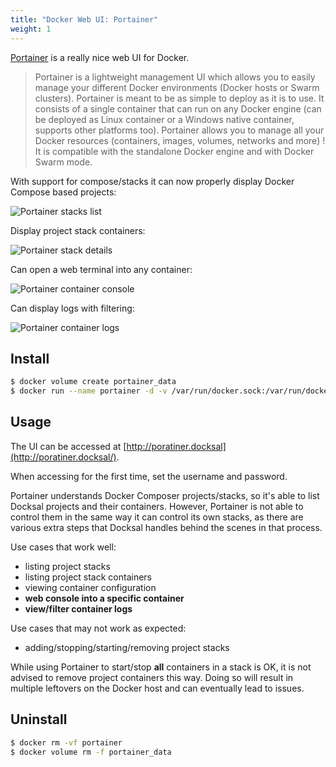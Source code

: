 ```yaml
---
title: "Docker Web UI: Portainer"
weight: 1
---
```


[Portainer](https://github.com/portainer/portainer) is a really nice web UI for Docker.

>Portainer is a lightweight management UI which allows you to easily manage your different Docker environments 
(Docker hosts or Swarm clusters). Portainer is meant to be as simple to deploy as it is to use. It consists of 
a single container that can run on any Docker engine (can be deployed as Linux container or a Windows native container, 
supports other platforms too). Portainer allows you to manage all your Docker resources (containers, images, volumes, 
networks and more) ! It is compatible with the standalone Docker engine and with Docker Swarm mode.

With support for compose/stacks it can now properly display Docker Compose based projects:

![Portainer stacks list](/images/portainer-stacks-list.png)

Display project stack containers:

![Portainer stack details](/images/portainer-stack-details.png)

Can open a web terminal into any container:

![Portainer container console](/images/portainer-container-console.png)

Can display logs with filtering:

![Portainer container logs](/images/portainer-container-logs.png)

## Install

```bash
$ docker volume create portainer_data
$ docker run --name portainer -d -v /var/run/docker.sock:/var/run/docker.sock -v portainer_data:/data --label='io.docksal.virtual-host=portainer.*' --label=io.docksal.virtual-port=9000 portainer/portainer -H unix:///var/run/docker.sock
```

## Usage

The UI can be accessed at [http://poratiner.docksal](http://poratiner.docksal/).

When accessing for the first time, set the username and password.

Portainer understands Docker Composer projects/stacks, so it's able to list Docksal projects and their containers. 
However, Portainer is not able to control them in the same way it can control its own stacks, as there are various 
extra steps that Docksal handles behind the scenes in that process. 

Use cases that work well:

* listing project stacks
* listing project stack containers
* viewing container configuration
* **web console into a specific container**
* **view/filter container logs**

Use cases that may not work as expected:

* adding/stopping/starting/removing project stacks

While using Portainer to start/stop **all** containers in a stack is OK, it is not advised to remove project containers 
this way. Doing so will result in multiple leftovers on the Docker host and can eventually lead to issues.


## Uninstall

```bash
$ docker rm -vf portainer
$ docker volume rm -f portainer_data
```
